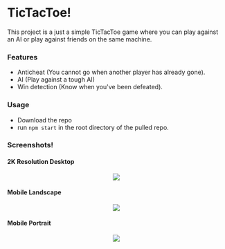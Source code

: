 # TicTacToe!
This project is a just a simple TicTacToe game where you can play against an AI or play
against friends on the same machine.

### Features
- Anticheat (You cannot go when another player has already gone).
- AI (Play against a tough AI)
- Win detection (Know when you've been defeated).

### Usage
- Download the repo
- run `npm start` in the root directory of the pulled repo.

### Screenshots!
#### 2K Resolution Desktop

<p align="center">
    <img src="https://github.com/kuolintoive/TicTacToe/blob/main/docs/image/desktop.PNG">
</p>

#### Mobile Landscape

<p align="center">
    <img src="https://github.com/kuolintoive/TicTacToe/blob/main/docs/image/mobile-landscape.PNG">
</p>

#### Mobile Portrait

<p align="center">
    <img src="https://github.com/kuolintoive/TicTacToe/blob/main/docs/image/mobile-portrait.PNG">
</p>